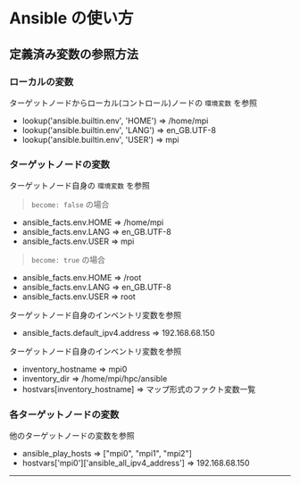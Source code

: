 # Ansible の使い方
## 定義済み変数の参照方法
### ローカルの変数
ターゲットノードからローカル(コントロール)ノードの `環境変数` を参照
* lookup('ansible.builtin.env', 'HOME') => /home/mpi
* lookup('ansible.builtin.env', 'LANG') => en_GB.UTF-8
* lookup('ansible.builtin.env', 'USER') => mpi

### ターゲットノードの変数
ターゲットノード自身の `環境変数` を参照
> `become: false` の場合
* ansible_facts.env.HOME => /home/mpi
* ansible_facts.env.LANG => en_GB.UTF-8
* ansible_facts.env.USER => mpi

> `become: true` の場合
* ansible_facts.env.HOME => /root
* ansible_facts.env.LANG => en_GB.UTF-8
* ansible_facts.env.USER => root

ターゲットノード自身のインベントリ変数を参照
* ansible_facts.default_ipv4.address => 192.168.68.150

ターゲットノード自身のインベントリ変数を参照
* inventory_hostname => mpi0
* inventory_dir => /home/mpi/hpc/ansible
* hostvars[inventory_hostname] => マップ形式のファクト変数一覧

### 各ターゲットノードの変数
他のターゲットノードの変数を参照
* ansible_play_hosts => ["mpi0", "mpi1", "mpi2"]
* hostvars['mpi0']['ansible_all_ipv4_address'] => 192.168.68.150
---
